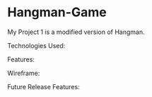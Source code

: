 # Hangman-Game

My Project 1 is a modified version of Hangman. 


Technologies Used:



Features:


Wireframe:



Future Release Features:



